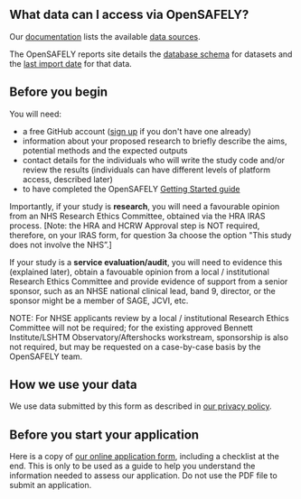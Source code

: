 ## What data can I access via OpenSAFELY?

Our [documentation](https://docs.opensafely.org/) lists the available [data sources](https://docs.opensafely.org/en/latest/dataset-intro/).

The OpenSAFELY reports site details the [database schema](https://reports.opensafely.org/reports/opensafely-tpp-database-schema/) for datasets and the [last import date](https://reports.opensafely.org/reports/opensafely-tpp-database-builds/) for that data.

## Before you begin

You will need:

- a free GitHub account ([sign up](https://github.com/signup) if you don't have one already)
- information about your proposed research to briefly describe the aims, potential methods and the expected outputs
- contact details for the individuals who will write the study code and/or review the results (individuals can have different levels of platform access, described later)
- to have completed the OpenSAFELY [Getting Started guide](https://docs.opensafely.org/getting-started/)

Importantly, if your study is **research**, you will need a favourable opinion from an NHS Research Ethics Committee, obtained via the HRA IRAS process. [Note: the HRA and HCRW Approval step is NOT required, therefore, on your IRAS form, for question 3a choose the option "This study does not involve the NHS”.]

If your study is a **service evaluation/audit**, you will need to evidence this (explained later), obtain a favouable opinion from a local / institutional Research Ethics Committee and provide evidence of support from a senior sponsor, such as an NHSE national clinical lead, band 9, director, or the sponsor might be a member of SAGE, JCVI, etc.

NOTE: For NHSE applicants review by a local / institutional Research Ethics Committee will not be required; for the existing approved Bennett Institute/LSHTM Observatory/Aftershocks workstream, sponsorship is also not required, but may be requested on a case-by-case basis by the OpenSAFELY team.

## How we use your data

We use data submitted by this form as described in [our privacy policy](https://www.opensafely.org/privacy/).

## Before you start your application

Here is a copy of [our online application form](https://drive.google.com/file/d/169NEtgw8EdF5FO81TKYqsQS5n2wyboYN/view), including a checklist at the end.
This is only to be used as a guide to help you understand the information needed to assess our application.
Do not use the PDF file to submit an application.
